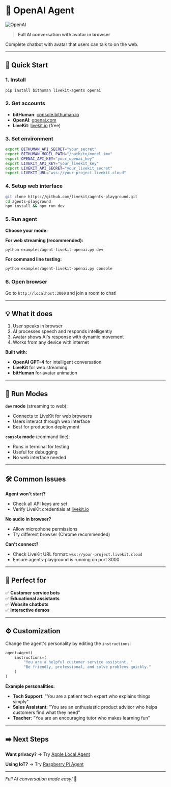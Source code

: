 # 🤖 OpenAI Agent

![OpenAI](https://img.shields.io/badge/OpenAI-412991?style=for-the-badge&logo=openai&logoColor=white)

> **Full AI conversation with avatar in browser**

Complete chatbot with avatar that users can talk to on the web.

---

## 🚀 Quick Start

### 1. Install
```bash
pip install bithuman livekit-agents openai
```

### 2. Get accounts
- **bitHuman**: [console.bithuman.io](https://console.bithuman.io)
- **OpenAI**: [openai.com](https://openai.com)
- **LiveKit**: [livekit.io](https://livekit.io) (free)

### 3. Set environment
```bash
export BITHUMAN_API_SECRET="your_secret"
export BITHUMAN_MODEL_PATH="/path/to/model.imx"
export OPENAI_API_KEY="your_openai_key"
export LIVEKIT_API_KEY="your_livekit_key"
export LIVEKIT_API_SECRET="your_livekit_secret"
export LIVEKIT_URL="wss://your-project.livekit.cloud"
```

### 4. Setup web interface
```bash
git clone https://github.com/livekit/agents-playground.git
cd agents-playground
npm install && npm run dev
```

### 5. Run agent

**Choose your mode:**

**For web streaming (recommended):**
```bash
python examples/agent-livekit-openai.py dev
```

**For command line testing:**
```bash
python examples/agent-livekit-openai.py console
```

### 6. Open browser
Go to `http://localhost:3000` and join a room to chat!

---

## 💡 What it does

1. User speaks in browser
2. AI processes speech and responds intelligently
3. Avatar shows AI's response with dynamic movement
4. Works from any device with internet

**Built with:**
- **OpenAI GPT-4** for intelligent conversation
- **LiveKit** for web streaming
- **bitHuman** for avatar animation

---

## 🔧 Run Modes

**`dev` mode** (streaming to web):
- Connects to LiveKit for web browsers
- Users interact through web interface
- Best for production deployment

**`console` mode** (command line):  
- Runs in terminal for testing
- Useful for debugging
- No web interface needed

---

## 🛠️ Common Issues

**Agent won't start?**
- Check all API keys are set
- Verify LiveKit credentials at [livekit.io](https://livekit.io)

**No audio in browser?**
- Allow microphone permissions
- Try different browser (Chrome recommended)

**Can't connect?**
- Check LiveKit URL format: `wss://your-project.livekit.cloud`
- Ensure agents-playground is running on port 3000

---

## 🎯 Perfect for

✅ **Customer service bots**  
✅ **Educational assistants**  
✅ **Website chatbots**  
✅ **Interactive demos**

---

## ⚙️ Customization

Change the agent's personality by editing the `instructions`:

```python
agent=Agent(
    instructions=(
        "You are a helpful customer service assistant. "
        "Be friendly, professional, and solve problems quickly."
    )
)
```

**Example personalities:**
- **Tech Support**: "You are a patient tech expert who explains things simply"
- **Sales Assistant**: "You are an enthusiastic product advisor who helps customers find what they need"
- **Teacher**: "You are an encouraging tutor who makes learning fun"

---

## ➡️ Next Steps

**Want privacy?** → Try [Apple Local Agent](#/examples/livekit-apple-local)

**Using IoT?** → Try [Raspberry Pi Agent](#/examples/livekit-raspberry-pi)

---

*Full AI conversation made easy!* 🚀 